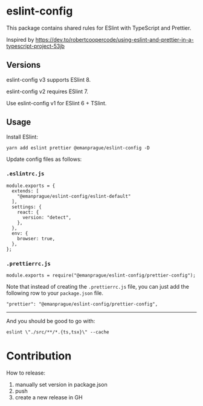 # eslint-config

This package contains shared rules for ESlint with TypeScript and Prettier.

Inspired by https://dev.to/robertcoopercode/using-eslint-and-prettier-in-a-typescript-project-53jb

## Versions

eslint-config v3 supports ESlint 8.

eslint-config v2 requires ESlint 7.

Use eslint-config v1 for ESlint 6 + TSlint.

## Usage

Install ESlint:

    yarn add eslint prettier @emanprague/eslint-config -D

Update config files as follows:

### `.eslintrc.js`

    module.exports = {
      extends: [
        "@emanprague/eslint-config/eslint-default"
      ],
      settings: {
        react: {
          version: "detect",
        },
      },
      env: {
        browser: true,
      },
    };

### `.prettierrc.js`

    module.exports = require("@emanprague/eslint-config/prettier-config");

Note that instead of creating the `.prettierrc.js` file, you can just add the following row to your `package.json` file.

    "prettier": "@emanprague/eslint-config/prettier-config",

---

And you should be good to go with:

```console
eslint \"./src/**/*.{ts,tsx}\" --cache
```

# Contribution

How to release:
 1. manually set version in package.json
 1. push
 1. create a new release in GH
